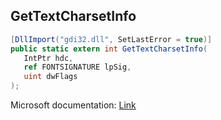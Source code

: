 ## GetTextCharsetInfo

```csharp
[DllImport("gdi32.dll", SetLastError = true)]
public static extern int GetTextCharsetInfo(
   IntPtr hdc,
   ref FONTSIGNATURE lpSig,
   uint dwFlags
);
```

Microsoft documentation: [Link](https://docs.microsoft.com/en-us/windows/win32/api/wingdi/nf-wingdi-gettextcharsetinfo)
